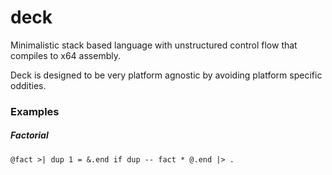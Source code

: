 # deck
Minimalistic stack based language with unstructured control flow that compiles to x64 assembly.

Deck is designed to be very platform agnostic by avoiding platform specific oddities.

### Examples
##### Factorial
```
@fact >| dup 1 = &.end if dup -- fact * @.end |> .
```
